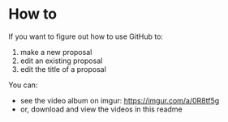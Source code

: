 # How to
If you want to figure out how to use GitHub to:
1. make a new proposal
2. edit an existing proposal
3. edit the title of a proposal

You can: 
* see the video album on imgur: https://imgur.com/a/0R8tf5g
* or, download and view the videos in this readme
